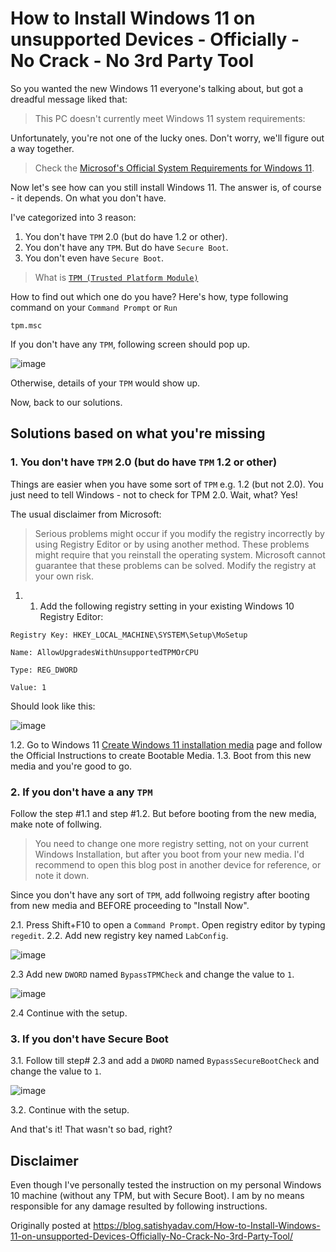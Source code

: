 # How to Install Windows 11 on unsupported Devices - Officially - No Crack - No 3rd Party Tool
So you wanted the new Windows 11 everyone's talking about, but got a dreadful message liked that:

> This PC doesn't currently meet Windows 11 system requirements:

Unfortunately, you're not one of the lucky ones. Don't worry, we'll figure out a way together.

> Check the [Microsof's Official System Requirements for Windows 11](https://www.microsoft.com/en-in/windows/windows-11-specifications).

Now let's see how can you still install Windows 11. The answer is, of course - it depends. On what you don't have.

I've categorized into 3 reason:

1. You don't have `TPM` 2.0 (but do have 1.2 or other).
2. You don't have any `TPM`. But do have `Secure Boot`. 
3. You don't even have `Secure Boot`.

> What is [`TPM (Trusted Platform Module)`](https://docs.microsoft.com/en-us/windows/security/information-protection/tpm/trusted-platform-module-top-node)

How to find out which one do you have? Here's how, type following command on your `Command Prompt` or `Run`

````shell
tpm.msc
````
If you don't have any `TPM`, following screen should pop up.

![image](https://user-images.githubusercontent.com/4049421/136685013-61d97061-b607-405d-add5-1db05f01370e.png)

Otherwise, details of your `TPM` would show up.

Now, back to our solutions.

## Solutions based on what you're missing

### 1. You don't have `TPM` 2.0 (but do have `TPM` 1.2 or other)
Things are easier when you have some sort of `TPM` e.g. 1.2 (but not 2.0). You just need to tell Windows - not to check for TPM 2.0. Wait, what? Yes!

The usual disclaimer from Microsoft:
> Serious problems might occur if you modify the registry incorrectly by using Registry Editor or by using another method. These problems might require that you reinstall the operating system. Microsoft cannot guarantee that these problems can be solved. Modify the registry at your own risk.

1. 1. Add the following registry setting in your existing Windows 10 Registry Editor:

````shell
Registry Key: HKEY_LOCAL_MACHINE\SYSTEM\Setup\MoSetup

Name: AllowUpgradesWithUnsupportedTPMOrCPU

Type: REG_DWORD

Value: 1
````

Should look like this:

![image](https://user-images.githubusercontent.com/4049421/136685620-41497072-ba44-4bd5-a9de-53d4936e2b25.png)

1.2. Go to Windows 11 [Create Windows 11 installation media](https://www.microsoft.com/en-us/software-download/windows11) page and follow the Official Instructions to create Bootable Media.
1.3. Boot from this new media and you're good to go.

### 2. If you don't have a any `TPM`
Follow the step #1.1 and step #1.2. But before booting from the new media, make note of follwing.

> You need to change one more registry setting, not on your current Windows Installation, but after you boot from your new media. I'd recommend to open this blog post in another device for reference, or note it down.

Since you don't have any sort of `TPM`, add follwoing registry after booting from new media and BEFORE proceeding to "Install Now".

2.1. Press Shift+F10 to open a `Command Prompt`. Open registry editor by typing `regedit`.
2.2. Add new registry key named `LabConfig`.

![image](https://user-images.githubusercontent.com/4049421/136686065-86d63f79-860a-4698-b2b0-092b04599dc9.png)

2.3 Add new `DWORD` named `BypassTPMCheck` and change the value to `1`.

![image](https://user-images.githubusercontent.com/4049421/136686133-adac3bcf-bfa6-4adf-94bb-6d1182e0f29c.png)

2.4 Continue with the setup.

### 3. If you don't have Secure Boot
3.1. Follow till step# 2.3 and add a `DWORD` named `BypassSecureBootCheck` and change the value to `1`.

![image](https://user-images.githubusercontent.com/4049421/136686188-1b852754-6acc-4194-8d48-26a5e74c2a7c.png)

3.2. Continue with the setup.

And that's it! That wasn't so bad, right?

## Disclaimer
Even though I've personally tested the instruction on my personal Windows 10 machine (without any TPM, but with Secure Boot). I am by no means responsible for any damage resulted by following instructions.

Originally posted at https://blog.satishyadav.com/How-to-Install-Windows-11-on-unsupported-Devices-Officially-No-Crack-No-3rd-Party-Tool/
